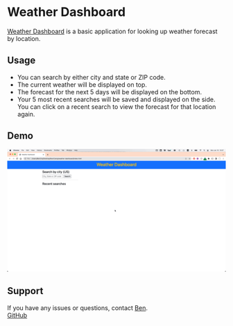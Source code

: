 # Weather Dashboard

[Weather Dashboard](https://bencha27.github.io/weather-dashboard/) is a basic application for looking up weather forecast by location.

## Usage

- You can search by either city and state or ZIP code.
- The current weather will be displayed on top.
- The forecast for the next 5 days will be displayed on the bottom.
- Your 5 most recent searches will be saved and displayed on the side. You can click on a recent search to view the forecast for that location again.

## Demo

![Weather Dashboard Demo GIF](./assets/images/weather-dashboard-demo.gif)

## Support

If you have any issues or questions, contact [Ben](mailto:mrbenjamincha@gmail.com).\
[GitHub](https://github.com/bencha27/weather-dashboard)

